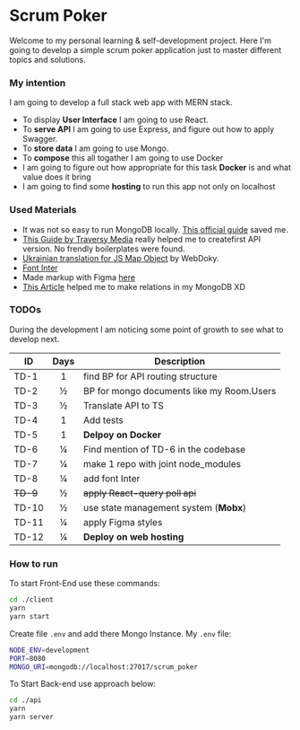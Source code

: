 # Scrum Poker

Welcome to my personal learning & self-development project. Here I'm going to develop a simple scrum poker application just to master different topics and solutions.

### My intention

I am going to develop a full stack web app with MERN stack.

- To display **User Interface** I am going to use React.
- To **serve API** I am going to use Express, and figure out how to apply Swagger.
- To **store data** I am going to use Mongo.
- To **compose** this all togather I am going to use Docker
- I am going to figure out how appropriate for this task **Docker** is and what value does it bring
- I am going to find some **hosting** to run this app not only on localhost

### Used Materials

- It was not so easy to run MongoDB locally. [This official guide](https://www.mongodb.com/docs/manual/tutorial/install-mongodb-on-os-x/) saved me.
- [This Guide by Traversy Media](https://youtu.be/-0exw-9YJBo) really helped me to createfirst API version. No frendly boilerplates were found.
- [Ukrainian translation for JS Map Object](https://webdoky.org/uk/docs/Web/JavaScript/Reference/Global_Objects/Map) by WebDoky.
- [Font Inter](https://fonts.google.com/specimen/Inter)
- Made markup with Figma [here](https://www.figma.com/file/f0S8IDvbsENzKoQHbGr9L0/Explain-it?node-id=409%3A348)
- [This Article](https://medium.com/@nicknauert/mongooses-model-populate-b844ae6d1ee7) helped me to make relations in my MongoDB XD

### TODOs

During the development I am noticing some point of growth to see what to develop next.

| ID       | Days | Description                               |
| -------- | :--: | ----------------------------------------- |
| TD-1     |  1   | find BP for API routing structure         |
| TD-2     |  ½   | BP for mongo documents like my Room.Users |
| TD-3     |  ½   | Translate API to TS                       |
| TD-4     |  1   | Add tests                                 |
| TD-5     |  1   | **Delpoy on Docker**                      |
| TD-6     |  ¼   | Find mention of TD-6 in the codebase      |
| TD-7     |  ¼   | make 1 repo with joint node_modules       |
| TD-8     |  ¼   | add font Inter                            |
| ~~TD-9~~ |  ½   | ~~apply React-query poll api~~            |
| TD-10    |  ½   | use state management system (**Mobx**)    |
| TD-11    |  ¼   | apply Figma styles                        |
| TD-12    |  ¼   | **Deploy on web hosting**                 |

### How to run

To start Front-End use these commands:

```bash
cd ./client
yarn
yarn start
```

Create file `.env` and add there Mongo Instance. My `.env` file:

```bash
NODE_ENV=development
PORT=8080
MONGO_URI=mongodb://localhost:27017/scrum_poker
```

To Start Back-end use approach below:

```bash
cd ./api
yarn
yarn server
```
